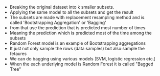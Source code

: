 * Breaking the original dataset into k smaller subsets.
* Applying the same model to all the subsets and get the result
* The subsets are made with replacement resampling method and is called 'Bootstrapping Aggregation' or 'Bagging'
* from that use the prediction that is predicted most number of times
* Meaning the prediction which is predicted most of the time among the subsets
* Random Forest model is an example of Bootstrapping aggregations
* It just not only sample the rows (data samples) but also sample the fetaures
* We can do bagging using various models (SVM, logistic regression etc.)
* When the each underlying model is Random Forest it is called "Bagged Tree"